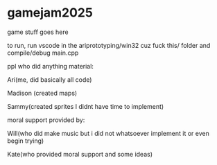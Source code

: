 # gamejam2025
game stuff goes here


to run, run vscode in the ariprototyping/win32 cuz fuck this/ folder and compile/debug main.cpp

ppl who did anything material:

Ari(me, did basically all code)

Madison (created maps)

Sammy(created sprites I didnt have time to implement)


moral support provided by:

Will(who did make music but i did not whatsoever implement it or even begin trying)

Kate(who provided moral support and some ideas)
